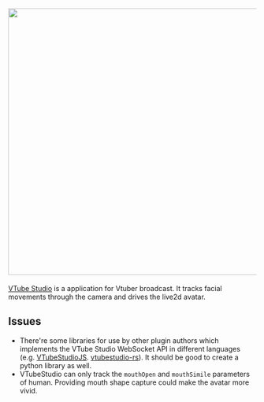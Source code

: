 # <a href="https://denchisoft.com"><img src="https://raw.githubusercontent.com/DenchiSoft/VTubeStudio/master/Images/vtube_studio_logo_nyan_2.png" width="542" /></a><br>

[VTube Studio](https://github.com/DenchiSoft/VTubeStudio) is a application for Vtuber broadcast. It tracks facial movements through the camera and drives the live2d avatar.

## Issues
* There're some libraries for use by other plugin authors which implements the VTube Studio WebSocket API in different languages (e.g. [VTubeStudioJS](https://github.com/Hawkbat/VTubeStudioJS). [vtubestudio-rs](https://github.com/walfie/vtubestudio-rs)). It should be good to create a python library as well.
* VTubeStudio can only track the `mouthOpen` and `mouthSimile` parameters of human. Providing mouth shape capture could make the avatar more vivid.

